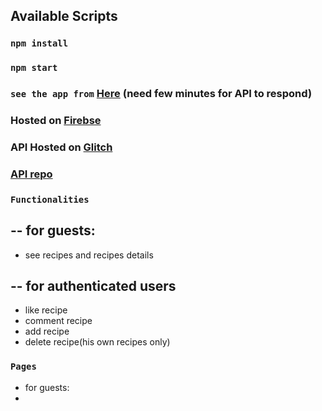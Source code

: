 ## Available Scripts

### `npm install`
### `npm start`

### `see the app from` [Here](https://recipesapp-cd316.web.app/ "website") (need few minutes for API to respond)
### Hosted on [Firebse](https://firebase.google.com/ "firebase")
### API Hosted on [Glitch](https://glitch.com/ "Glitch")
### [API repo](https://github.com/Nikolov0080/API_recipes "API repo")


### `Functionalities`   

-- for guests:   
--------------

- see recipes and recipes details   

-- for authenticated users  
--------------
 - like recipe   
 - comment recipe  
 - add recipe  
 - delete recipe(his own recipes only)   
 
 ### `Pages`
 
 - for guests:
 - 
